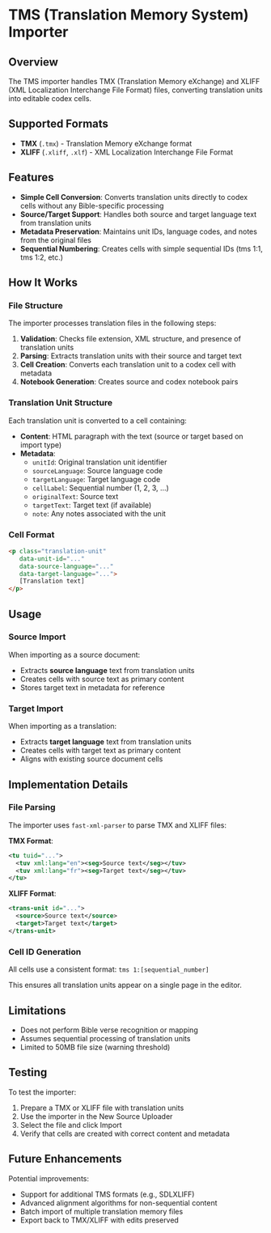 # TMS (Translation Memory System) Importer

## Overview

The TMS importer handles TMX (Translation Memory eXchange) and XLIFF (XML Localization Interchange File Format) files, converting translation units into editable codex cells.

## Supported Formats

- **TMX** (`.tmx`) - Translation Memory eXchange format
- **XLIFF** (`.xliff`, `.xlf`) - XML Localization Interchange File Format

## Features

- **Simple Cell Conversion**: Converts translation units directly to codex cells without any Bible-specific processing
- **Source/Target Support**: Handles both source and target language text from translation units
- **Metadata Preservation**: Maintains unit IDs, language codes, and notes from the original files
- **Sequential Numbering**: Creates cells with simple sequential IDs (tms 1:1, tms 1:2, etc.)

## How It Works

### File Structure

The importer processes translation files in the following steps:

1. **Validation**: Checks file extension, XML structure, and presence of translation units
2. **Parsing**: Extracts translation units with their source and target text
3. **Cell Creation**: Converts each translation unit to a codex cell with metadata
4. **Notebook Generation**: Creates source and codex notebook pairs

### Translation Unit Structure

Each translation unit is converted to a cell containing:
- **Content**: HTML paragraph with the text (source or target based on import type)
- **Metadata**:
  - `unitId`: Original translation unit identifier
  - `sourceLanguage`: Source language code
  - `targetLanguage`: Target language code
  - `cellLabel`: Sequential number (1, 2, 3, ...)
  - `originalText`: Source text
  - `targetText`: Target text (if available)
  - `note`: Any notes associated with the unit

### Cell Format

```html
<p class="translation-unit" 
   data-unit-id="..." 
   data-source-language="..." 
   data-target-language="...">
   [Translation text]
</p>
```

## Usage

### Source Import

When importing as a source document:
- Extracts **source language** text from translation units
- Creates cells with source text as primary content
- Stores target text in metadata for reference

### Target Import

When importing as a translation:
- Extracts **target language** text from translation units
- Creates cells with target text as primary content
- Aligns with existing source document cells

## Implementation Details

### File Parsing

The importer uses `fast-xml-parser` to parse TMX and XLIFF files:

**TMX Format**:
```xml
<tu tuid="...">
  <tuv xml:lang="en"><seg>Source text</seg></tuv>
  <tuv xml:lang="fr"><seg>Target text</seg></tuv>
</tu>
```

**XLIFF Format**:
```xml
<trans-unit id="...">
  <source>Source text</source>
  <target>Target text</target>
</trans-unit>
```

### Cell ID Generation

All cells use a consistent format: `tms 1:[sequential_number]`

This ensures all translation units appear on a single page in the editor.

## Limitations

- Does not perform Bible verse recognition or mapping
- Assumes sequential processing of translation units
- Limited to 50MB file size (warning threshold)

## Testing

To test the importer:

1. Prepare a TMX or XLIFF file with translation units
2. Use the importer in the New Source Uploader
3. Select the file and click Import
4. Verify that cells are created with correct content and metadata

## Future Enhancements

Potential improvements:
- Support for additional TMS formats (e.g., SDLXLIFF)
- Advanced alignment algorithms for non-sequential content
- Batch import of multiple translation memory files
- Export back to TMX/XLIFF with edits preserved


